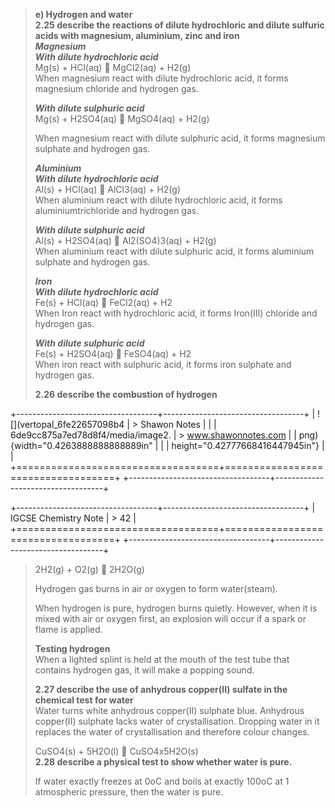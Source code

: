 > **e) Hydrogen and water**\
> **2.25 describe the reactions of dilute hydrochloric and dilute
> sulfuric acids with magnesium, aluminium, zinc and iron**\
> **_Magnesium_**\
> **_With dilute hydrochloric acid_**\
> Mg(s) + HCl(aq)  MgCl2(aq) + H2(g)\
> When magnesium react with dilute hydrochloric acid, it forms magnesium
> chloride and hydrogen gas.
>
> **_With dilute sulphuric acid_**\
> Mg(s) + H2SO4(aq)  MgSO4(aq) + H2(g)
>
> When magnesium react with dilute sulphuric acid, it forms magnesium
> sulphate and hydrogen gas.
>
> **_Aluminium_**\
> **_With dilute hydrochloric acid_**\
> Al(s) + HCl(aq)  AlCl3(aq) + H2(g)\
> When aluminium react with dilute hydrochloric acid, it forms
> aluminiumtrichloride and hydrogen gas.
>
> **_With dilute sulphuric acid_**\
> Al(s) + H2SO4(aq)  Al2(SO4)3(aq) + H2(g)\
> When aluminium react with dilute sulphuric acid, it forms aluminium
> sulphate and hydrogen gas.
>
> **_Iron_**\
> **_With dilute hydrochloric acid_**\
> Fe(s) + HCl(aq)  FeCl2(aq) + H2\
> When Iron react with hydrochloric acid, it forms Iron(III) chloride
> and hydrogen gas.
>
> **_With dilute sulphuric acid_**\
> Fe(s) + H2SO4(aq)  FeSO4(aq) + H2\
> When iron react with sulphuric acid, it forms iron sulphate and
> hydrogen gas.
>
> **2.26 describe the combustion of hydrogen**

+-----------------------------------+-----------------------------------+
| ![](vertopal_6fe22657098b4 | > Shawon Notes \| |
| 6de9cc875a7ed78d8f4/media/image2. | > www.shawonnotes.com |
| png){width="0.4263888888888889in" | |
| height="0.42777668416447945in"} | |
+===================================+===================================+
+-----------------------------------+-----------------------------------+

+-----------------------------------+-----------------------------------+
| IGCSE Chemistry Note | > 42 |
+===================================+===================================+
+-----------------------------------+-----------------------------------+

> 2H2(g) + O2(g)  2H2O(g)
>
> Hydrogen gas burns in air or oxygen to form water(steam).
>
> When hydrogen is pure, hydrogen burns quietly. However, when it is
> mixed with air or oxygen first, an explosion will occur if a spark or
> flame is applied.
>
> **Testing hydrogen**\
> When a lighted splint is held at the mouth of the test tube that
> contains hydrogen gas, it will make a popping sound.
>
> **2.27 describe the use of anhydrous copper(II) sulfate in the
> chemical test for water**\
> Water turns white anhydrous copper(II) sulphate blue. Anhydrous
> copper(II) sulphate lacks water of crystallisation. Dropping water in
> it replaces the water of crystallisation and therefore colour changes.
>
> CuSO4(s) + 5H2O(l)  CuSO4x5H2O(s)\
> **2.28 describe a physical test to show whether water is pure.**
>
> If water exactly freezes at 0oC and boils at exactly 100oC at 1
> atmospheric pressure, then the water is pure.

